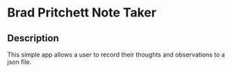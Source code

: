 # Brad Pritchett Note Taker
## Description
This simple app allows a user to record their thoughts and observations to a json file.